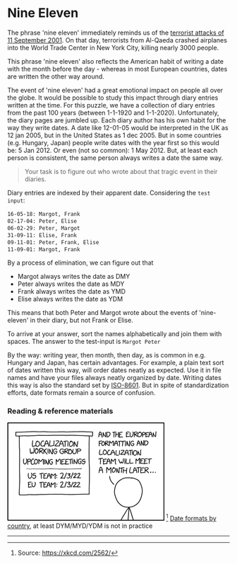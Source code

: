 # Nine Eleven

The phrase 'nine eleven' immediately reminds us of the [terrorist attacks of 11 September 2001](https://en.wikipedia.org/wiki/September_11_attacks). On that day, terrorists from Al-Qaeda crashed airplanes into the World Trade Center in New York City, killing nearly 3000 people.

This phrase 'nine eleven' also reflects the American habit of writing a date with the month before the day - whereas in most European countries, dates are written the other way around.

The event of 'nine eleven' had a great emotional impact on people all over the globe. It would be possible to study this impact through diary entries written at the time. For this puzzle, we have a collection of diary entries from the past 100 years (between 1-1-1920 and 1-1-2020). Unfortunately, the diary pages are jumbled up. Each diary author has his own habit for the way they write dates. A date like 12-01-05 would be interpreted in the UK as 12 jan 2005, but in the United States as 1 dec 2005. But in some countries (e.g. Hungary, Japan) people write dates with the year first so this would be: 5 Jan 2012. Or even (not so common): 1 May 2012. But, at least each person is consistent, the same person always writes a date the same way.

> Your task is to figure out who wrote about that tragic event in their diaries.

Diary entries are indexed by their apparent date. Considering the `test input`:

```
16-05-18: Margot, Frank
02-17-04: Peter, Elise
06-02-29: Peter, Margot
31-09-11: Elise, Frank
09-11-01: Peter, Frank, Elise
11-09-01: Margot, Frank
```

By a process of elimination, we can figure out that

* Margot always writes the date as DMY
* Peter always writes the date as MDY
* Frank always writes the date as YMD
* Elise always writes the date as YDM

This means that both Peter and Margot wrote about the events of 'nine-eleven' in their diary, but not Frank or Elise.

To arrive at your answer, sort the names alphabetically and join them with spaces. The answer to the test-input is `Margot Peter`

By the way: writing year, then month, then day, as is common in e.g. Hungary and Japan, has certain advantages. For example, a plain text sort of dates written this way, will order dates neatly as expected. Use it in file names and have your files always neatly organized by date. Writing dates this way is also the standard set by [ISO-8601](https://en.wikipedia.org/wiki/ISO_8601). But in spite of standardization efforts, date formats remain a source of confusion.

### Reading & reference materials

![Localization workgroup date confusion](./formatting_meeting.png) [^1]
[Date formats by country](https://en.wikipedia.org/wiki/Date_format_by_country), at least DYM/MYD/YDM is not in practice

------

[^1]: Source: https://xkcd.com/2562/
